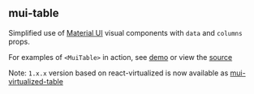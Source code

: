 ## mui-table

Simplified use of [Material UI](http://www.material-ui.com) visual components with `data` and `columns` props.

For examples of `<MuiTable>` in action, see [demo](https://techniq.github.io/mui-table/) or view the [source](https://github.com/techniq/mui-table/tree/master/stories)

Note: `1.x.x` version based on react-virtualized is now available as [mui-virtualized-table](https://github.com/techniq/mui-virtualized-table)

